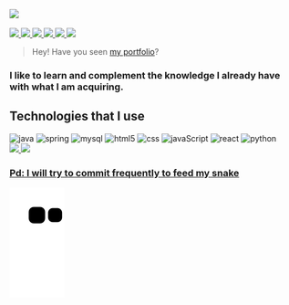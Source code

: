 <p>
  <img src="https://readme-typing-svg.herokuapp.com?size=33&color=C9D1D9&vCenter=true&width=1000&height=60&lines=Hello+there!+My+name+is+Juli%C3%A1n+Vidal;I'm+a+FullStack+Web+Programmer;If+you+have+any+questions%2C+feel+free+to+contact+me;with+the+links+below">
</p>


<div> 
  <a href="https://t.me/JuliCVidal" target="_blank">
    <img src="https://img.shields.io/badge/Telegram-2CA5E0?style=for-the-badge&logo=telegram&logoColor=white" target="_blank"/>
  </a>
  <a href="mailto:juli.vidal.019@gmail.com">
    <img src="https://img.shields.io/badge/Gmail-D14836?style=for-the-badge&logo=gmail&logoColor=white" target="_blank"/>
  </a>
  <a href="https://www.linkedin.com/in/vidalJulian" target="_blank">
    <img src="https://img.shields.io/badge/LinkedIn-0077B5?style=for-the-badge&logo=linkedin&logoColor=white" target="_blank"/>
  </a> 
  <a href="https://wa.me/+542612460409" target="_blank">
    <img src="https://img.shields.io/badge/WhatsApp-25D366?style=for-the-badge&logo=whatsapp&logoColor=white" target="_blank"/>
  </a>
  <a href="https://replit.com/@JulianCVidal?tab=repls" target="_blank">
     <img src="https://img.shields.io/website?label=Replit&style=for-the-badge&url=https://replit.com/@JulianCVidal" target="_blank"/>
  </a>  
  <a href="https://discord.com/users/JuliCVidal#2396" target="_blank">
    <img src="https://img.shields.io/badge/Discord-7289DA?style=for-the-badge&logo=discord&logoColor=white" target="_blank"/>
  </a>
</div>

> Hey! Have you seen [my portfolio](https://juli-cvidal.github.io/Juli-Vidal/)?


### I like to learn and complement the knowledge I already have with what I am acquiring.

<div style="display: inline_block">
  <h2>Technologies that I use</h2>
  <img alt="java" src="https://img.shields.io/badge/Java-ED8B00?style=for-the-badge&logo=java&logoColor=white" />
  <img alt="spring" src="https://img.shields.io/badge/Spring-6DB33F?style=for-the-badge&logo=spring&logoColor=white" />
  <img alt="mysql" src="https://img.shields.io/badge/MySQL-005C84?style=for-the-badge&logo=mysql&logoColor=white" />
  <img alt="html5" src="https://img.shields.io/badge/HTML-239120?style=for-the-badge&logo=html5&logoColor=white" />
  <img alt="css" src="https://img.shields.io/badge/CSS-239120?&style=for-the-badge&logo=css3&logoColor=white" />
  <img alt="javaScript" src="https://img.shields.io/badge/JavaScript-323330?style=for-the-badge&logo=javascript&logoColor=F7DF1E" />
  <img alt="react" src="https://img.shields.io/badge/React-20232A?style=for-the-badge&logo=react&logoColor=61DAFB" />
  <img alt="python" src="https://img.shields.io/badge/Python-14354C?style=for-the-badge&logo=python&logoColor=white" />  
</div>
  
<div align="left">
  <a href="https://github.com/Juli-CVidal">
  <img height="150em" src="https://github-readme-stats.vercel.app/api?username=Juli-CVidal&show_icons=true&theme=monokai&include_all_commits=true&count_private=true"/>
  <img height="150em" src="https://github-readme-stats.vercel.app/api/top-langs/?username=Juli-CVidal&layout=compact&langs_count=7&theme=monokai"/>
</div>

### Pd: I will try to commit frequently to feed my snake
![mishmanners snake gif](https://github.com/Juli-CVidal/Juli-CVidal/blob/output/github-contribution-grid-snake.svg)
